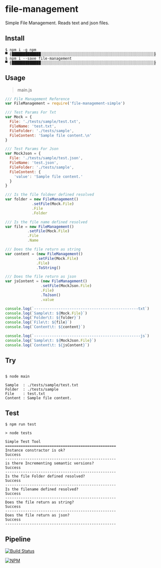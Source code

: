 # file-management

Simple File Management. Reads text and json files.

## Install

```shell
$ npm i -g npm
▀ ╢█████████████░░░░░░░░░░░░░░░░░░░░░░░░░░░░░░░░░░░░░░░░░░░░░░░░░░░╟
$ npm i --save file-management
▀ ╢█████████████░░░░░░░░░░░░░░░░░░░░░░░░░░░░░░░░░░░░░░░░░░░░░░░░░░░╟
```

## Usage

> main.js

```js
/// File Management Reference
var FileManagement = require('file-management-simple')

/// Test Params For Txt
var Mock = {
  File: './tests/sample/test.txt',
  FileName: 'test.txt',
  FileFolder: './tests/sample',
  FileContent: 'Sample file content.\n'
}

/// Test Params For Json
var MockJson = {
  File: './tests/sample/test.json',
  FileName: 'test.json',
  FileFolder: './tests/sample',
  FileContent: {
    'value': 'Sample file content.'
  }
}

/// Is the file foldeer defined resolved
var folder = new FileManagement()
            .setFile(Mock.File)
            .File
            .Folder

/// Is the file name defined resolved
var file = new FileManagement()
          .setFile(Mock.File)
          .File
          .Name

/// Does the file return as string
var content = (new FileManagement()
              .setFile(Mock.File)
              .File)
              .ToString()

/// Does the file return as json
var jsContent = (new FileManagement()
                .setFile(MockJson.File)
                .File)
                .ToJson()
                .value

console.log(`-----------------------------------------------txt`)
console.log(`Sample\t: ${Mock.File}`)
console.log(`Folder\t: ${folder}`)
console.log(`File\t: ${file}`)
console.log(`Content\t: ${content}`)

console.log(`------------------------------------------------js`)
console.log(`Sample\t: ${MockJson.File}`)
console.log(`Content\t: ${jsContent}`)

```

## Try

```shell

$ node main

Sample  : ./tests/sample/test.txt
Folder  : ./tests/sample
File    : test.txt
Content : Sample file content.
```

## Test

```shell
$ npm run test

> node tests

Simple Test Tool
==================================================
Instance constractor is ok?
Success
--------------------------------------------------
is there Incrementing semantic versions?
Success
--------------------------------------------------
Is the file Folder defined resolved?
Success
--------------------------------------------------
Is the filename defined resolved?
Success
--------------------------------------------------
Does the file return as string?
Success
--------------------------------------------------
Does the file return as json?
Success
--------------------------------------------------

```

## Pipeline

[![Build Status](https://dev.azure.com/azmisahin-github/azmisahin-software-web-component-file-management-node/_apis/build/status/azmisahin.azmisahin-software-web-component-file-management-node?branchName=master)](https://dev.azure.com/azmisahin-github/azmisahin-software-web-component-file-management-node/_build/latest?definitionId=11?branchName=master)

[![NPM](https://nodei.co/npm/file-management-simple.png)](https://nodei.co/npm/file-management-simple/)
